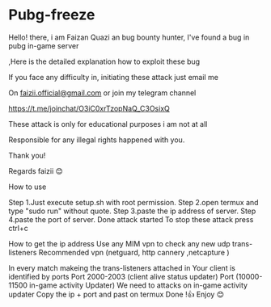 # Pubg-freeze

Hello! there, i am Faizan Quazi an bug bounty hunter, I've found a bug in pubg in-game server

,Here is the detailed explanation how to exploit these bug

If you face any difficulty in, initiating these attack just email me

On faizii.official@gmail.com or join my telegram channel 



https://t.me/joinchat/O3iC0xrTzopNaQ_C3OsixQ



These attack is only for educational purposes i am not at all 

Responsible for any illegal rights happened with you.

Thank you! 

Regards faizii 😊

How to use 

Step 1.Just execute setup.sh with root permission.
Step 2.open termux and type "sudo run" without quote.
Step 3.paste the ip address of server.
Step 4.paste the port of server.
Done attack started 
To stop these attack press ctrl+c

How to get the ip address
Use any MIM vpn to check any new udp trans-listeners
Recommended vpn (netguard, http cannery ,netcapture )

In every match makeing the trans-listeners attached in
Your client is identified by ports
Port 2000-2003 (client alive status updater)
Port (10000-11500 in-game activity Updater)
We need to attacks on in-game activity updater
Copy the ip + port and  past on termux 
Done !👍 Enjoy 😊 


 
